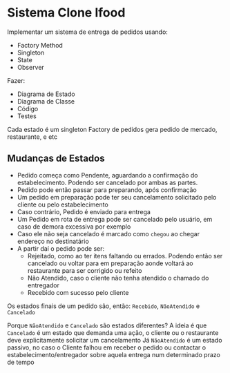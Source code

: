 # Sistema Clone Ifood

Implementar um sistema de entrega de pedidos usando:

- Factory Method
- Singleton
- State
- Observer

Fazer:

- Diagrama de Estado
- Diagrama de Classe
- Código
- Testes

Cada estado é um singleton
Factory de pedidos gera pedido de mercado, restaurante, e etc


## Mudanças de Estados

- Pedido começa como Pendente, aguardando a confirmação do estabelecimento. Podendo ser cancelado por ambas as partes.
- Pedido pode então passar para preparando, após confirmação
- Um pedido em preparação pode ter seu cancelamento solicitado pelo cliente ou pelo estabelecimento
- Caso contrário, Pedido é enviado para entrega
- Um Pedido em rota de entrega pode ser cancelado pelo usuário, em caso de demora excessiva por exemplo
- Caso ele não seja cancelado é marcado como `chegou` ao chegar endereço no destinatário
- A partir daí o pedido pode ser:
  - Rejeitado, como ao ter itens faltando ou errados. Podendo então ser cancelado ou voltar para em preparação aonde voltará ao restaurante para ser corrigido ou refeito
  - Não Atendido, caso o cliente não tenha atendido o chamado do entregador
  - Recebido com sucesso pelo cliente

Os estados finais de um pedido são, então: `Recebido`, `NãoAtendido` e `Cancelado`

Porque `NãoAtendido` e `Cancelado` são estados diferentes? 
A ideia é que `Cancelado` é um estado que demanda uma ação, o cliente ou o restaurante deve explicitamente solicitar um cancelamento
Já `NãoAtendido` é um estado passivo, no caso o Cliente falhou em receber o pedido ou contactar o estabelecimento/entregador sobre aquela entrega num determinado prazo de tempo 
